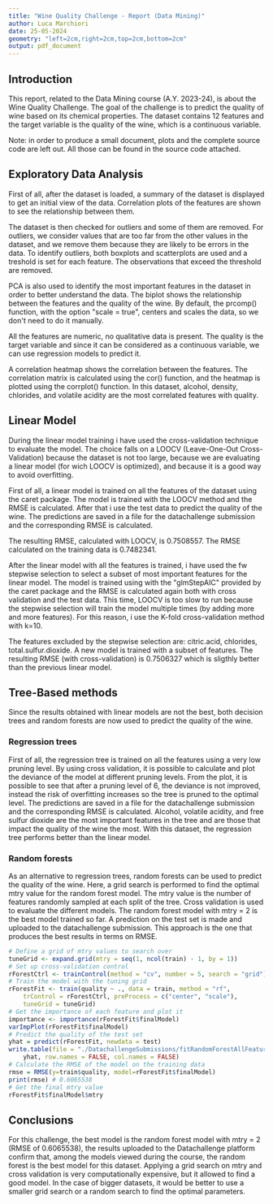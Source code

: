 ```yaml
---
title: "Wine Quality Challenge - Report (Data Mining)"
author: Luca Marchiori
date: 25-05-2024
geometry: "left=2cm,right=2cm,top=2cm,bottom=2cm"
output: pdf_document
---
```


## Introduction
This report, related to the Data Mining course (A.Y. 2023-24), is about the Wine Quality Challenge. The goal of the challenge is to predict the quality of wine based on its chemical properties. The dataset contains 12 features and the target variable is the quality of the wine, which is a continuous variable.

Note: in order to produce a small document, plots and the complete source code are left out. All those can be found in the source code attached.

## Exploratory Data Analysis
First of all, after the dataset is loaded, a summary of the dataset is displayed to get an initial view of the data. Correlation plots of the features are shown to see the relationship between them.

The dataset is then checked for outliers and some of them are removed. For outliers, we consider values that are too far from the other values in the dataset, and we remove them because they are likely to be errors in the data. To identify outliers, both boxplots and scatterplots are used and a treshold is set for each feature. The observations that exceed the threshold are removed.

PCA is also used to identify the most important features in the dataset in order to better understand the data. The biplot shows the relationship between the features and the quality of the wine. By default, the prcomp() function, with the option "scale = true", centers and scales the data, so we don't need to do it manually.

All the features are numeric, no qualitative data is present. The quality is the target variable and since it can be considered as a continuous variable, we can use regression models to predict it.

A correlation heatmap shows the correlation between the features. The correlation matrix is calculated using the cor() function, and the heatmap is plotted using the corrplot() function. In this dataset, alcohol, density, chlorides, and volatile acidity are the most correlated features with quality.

## Linear Model
During the linear model training i have used the cross-validation technique to evaluate the model. The choice falls on a LOOCV (Leave-One-Out Cross-Validation) because the dataset is not too large, because we are evaluating a linear model (for wich LOOCV is optimized), and because it is a good way to avoid overfitting.

First of all, a linear model is trained on all the features of the dataset using the caret package. The model is trained with the LOOCV method and the RMSE is calculated. After that i use the test data to predict the quality of the wine. The predictions are saved in a file for the datachallenge submission and the corresponding RMSE is calculated.

The resulting RMSE, calculated with LOOCV, is 0.7508557. The RMSE calculated on the training data is 0.7482341.

After the linear model with all the features is trained, i have used the fw stepwise selection to select a subset of most important features for the linear model. The model is trained using with the "glmStepAIC" provided by the caret package and the RMSE is calculated again both with cross validation and the test data. This time, LOOCV is too slow to run because the stepwise selection will train the model multiple times (by adding more and more features). For this reason, i use the K-fold cross-validation method with k=10.

The features excluded by the stepwise selection are: citric.acid, chlorides, total.sulfur.dioxide. A new model is trained with a subset of features. The resulting RMSE (with cross-validation) is 0.7506327 which is sligthly better than the previous linear model.

## Tree-Based methods
Since the results obtained with linear models are not the best, both decision trees and random forests are now used to predict the quality of the wine.

### Regression trees
First of all, the regression tree is trained on all the features using a very low pruning level. By using cross validation, it is possible to calculate and plot the deviance of the model at different pruning levels. From the plot, it is possible to see that after a pruning level of 6, the deviance is not improved, instead the risk of overfitting increases so the tree is pruned to the optimal level. The predictions are saved in a file for the datachallenge submission and the corresponding RMSE is calculated. Alcohol, volatile acidity, and free sulfur dioxide are the most important features in the tree and are those that impact the quality of the wine the most. With this dataset, the regression tree performs better than the linear model.

### Random forests
As an alternative to regression trees, random forests can be used to predict the quality of the wine. Here, a grid search is performed to find the optimal mtry value for the random forest model. The mtry value is the number of features randomly sampled at each split of the tree. Cross validation is used to evaluate the different models. The random forest model with mtry = 2 is the best model trained so far. A prediction on the test set is made and uploaded to the datachallenge submission. This approach is the one that produces the best results in terms on RMSE.

```r
# Define a grid of mtry values to search over
tuneGrid <- expand.grid(mtry = seq(1, ncol(train) - 1, by = 1))
# Set up cross-validation control
rForestCtrl <- trainControl(method = "cv", number = 5, search = "grid")
# Train the model with the tuning grid
rForestFit <- train(quality ~ ., data = train, method = "rf", 
	trControl = rForestCtrl, preProcess = c("center", "scale"),
	tuneGrid = tuneGrid)
# Get the importance of each feature and plot it
importance <- importance(rForestFit$finalModel)
varImpPlot(rForestFit$finalModel)
# Predict the quality of the test set
yhat = predict(rForestFit, newdata = test)
write.table(file = "./DatachallengeSubmissions/fitRandomForestAllFeatures.txt",
	yhat, row.names = FALSE, col.names = FALSE)
# Calculate the RMSE of the model on the training data
rmse = RMSE(y=train$quality, model=rForestFit$finalModel)
print(rmse) # 0.6065538
# Get the final mtry value
rForestFit$finalModel$mtry
```

## Conclusions
For this challenge, the best model is the random forest model with mtry = 2 (RMSE of 0.6065538), the results uploaded to the Datachallenge platform confirm that, among the models viewed during the course, the random forest is the best model for this dataset. Applying a grid search on mtry and cross validation is very computationally expensive, but it allowed to find a good model. In the case of bigger datasets, it would be better to use a smaller grid search or a random search to find the optimal parameters.
